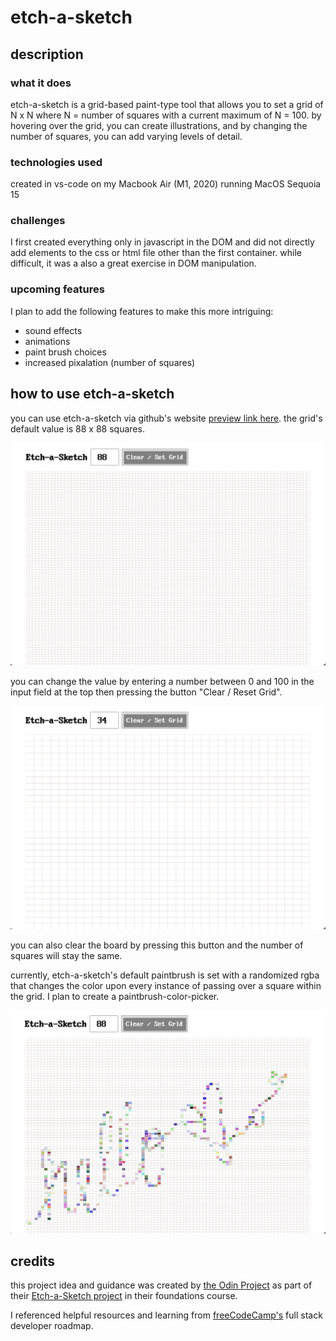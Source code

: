 # etch-a-sketch

## description
### what it does
etch-a-sketch is a grid-based paint-type tool that allows you to set a grid of N x N where N = number of squares with a current maximum of N = 100. by hovering over the grid, you can create illustrations, and by changing the number of squares, you can add varying levels of detail.

### technologies used
created in vs-code on my Macbook Air (M1, 2020) running MacOS Sequoia 15

### challenges
I first created everything only in javascript in the DOM and did not directly add elements to the css or html file other than the first container. while difficult, it was a also a great exercise in DOM manipulation.

### upcoming features
I plan to add the following features to make this more intriguing:
+ sound effects
+ animations
+ paint brush choices
+ increased pixalation (number of squares)

## how to use etch-a-sketch

you can use etch-a-sketch via github's website [preview link here](https://aliensprout.github.io/etch-a-sketch/).
the grid's default value is 88 x 88 squares.

![default grid](./assets/default-grid.png)

you can change the value by entering a number between 0 and 100 in the input field at the top then pressing the button "Clear / Reset Grid".

![edited grid](./assets/change-grid-value.png)

you can also clear the board by pressing this button and the number of squares will stay the same.

currently, etch-a-sketch's default paintbrush is set with a randomized rgba that changes the color upon every instance of passing over a square within the grid. I plan to create a paintbrush-color-picker.

![painted grid](./assets/default-grid-paint.png)


## credits
this project idea and guidance was created by [the Odin Project](https://theodinproject.com) as part of their [Etch-a-Sketch project](https://www.theodinproject.com/lessons/foundations-etch-a-sketch) in their foundations course.

I referenced helpful resources and learning from [freeCodeCamp's](https://freecodecamp.org) full stack developer roadmap.
